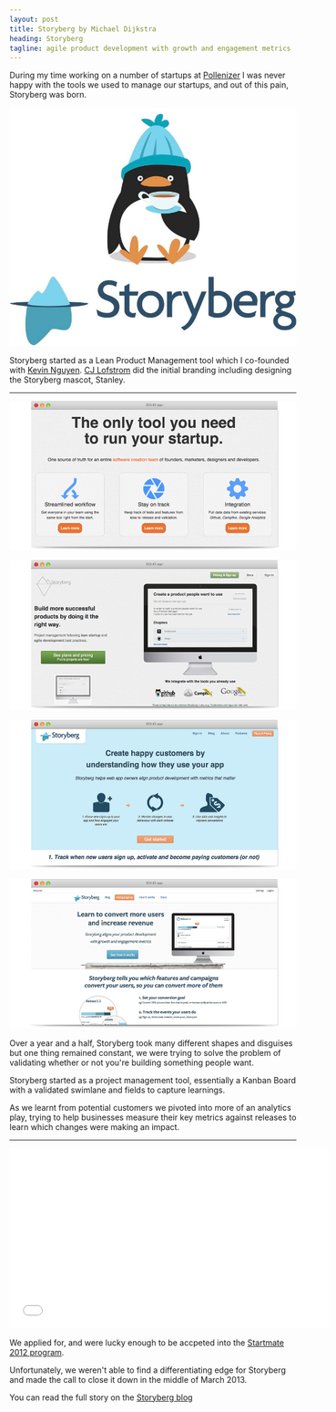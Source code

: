 ```yaml
---
layout: post
title: Storyberg by Michael Dijkstra
heading: Storyberg
tagline: agile product development with growth and engagement metrics
---
```


During my time working on a number of startups at [Pollenizer](http://pollenizer.com) I was never happy with the tools we used to manage our startups, and out of this pain, Storyberg was born.

![Stanley](/assets/img/storyberg/stanley.jpg)

Storyberg started as a Lean Product Management tool which I co-founded with [Kevin Nguyen](http://twitter.com/saltysealion). [CJ Lofstrom](http://cjlofstrom.com) did the initial branding including
designing the Storyberg mascot, Stanley.

***

![Storyberg version 1](/assets/img/storyberg/Storyberg-1.jpg)

![Storyberg version 2](/assets/img/storyberg/Storyberg-2.jpg)

![Storyberg version 3](/assets/img/storyberg/Storyberg-3.jpg)

![Storyberg version 4](/assets/img/storyberg/Storyberg-4.jpg)

Over a year and a half, Storyberg took many different shapes and disguises but
one thing remained constant, we were trying to solve the problem of validating whether or not you're building something people want.

Storyberg started as a project management tool, essentially a Kanban Board with
a validated swimlane and fields to capture learnings.

As we learnt from potential customers we pivoted into more of an analytics play,
trying to help businesses measure their key metrics against releases to learn
which changes were making an impact.

***

<div class="video text-center">
<iframe width="560" height="315" src="//www.youtube.com/embed/CLn9-d_Latk" frameborder="0"> </iframe>
</div>


We applied for, and were lucky enough to be accpeted into the [Startmate 2012
program](http://www.startmate.com.au/announcing-the-2012-startmate-class).

Unfortunately, we weren't able to find a differentiating edge for Storyberg and
made the call to close it down in the middle of March 2013.

You can read the full story on the [Storyberg blog](http://blog.storyberg.com)
